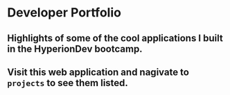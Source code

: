 # Developer Portfolio
## Highlights of some of the cool applications I built in the HyperionDev bootcamp.
## Visit this web application and nagivate to `projects` to see them listed.
